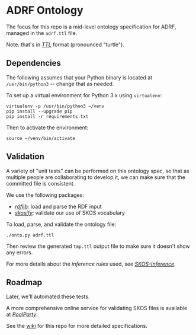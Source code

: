 # ADRF Ontology

The focus for this repo is a mid-level ontology specification for
ADRF, managed in the `adrf.ttl` file.  

Note: that's in [*TTL*](https://www.w3.org/TR/turtle/) format
(pronounced "turtle").


## Dependencies

The following assumes that your Python binary is located at
`/usr/bin/python3` -- change that as needed.

To set up a virtual environment for Python 3.x using `virtualenv`:
```
virtualenv -p /usr/bin/python3 ~/venv
pip install --upgrade pip
pip install -r requirements.txt
```

Then to activate the environment:
```
source ~/venv/bin/activate
```


## Validation

A variety of "unit tests" can be performed on this ontology spec, so
that as multiple people are collaborating to develop it, we can make
sure that the committed file is consistent.

We use the following packages:

  * [*rdflib*](https://rdflib.readthedocs.io/): load and parse the RDF input
  * [*skosify*](https://skosify.readthedocs.io/): validate our use of SKOS vocabulary

To load, parse, and validate the ontology file:

```
./onto.py adrf.ttl
```

Then review the generated `tmp.ttl` output file to make sure it
doesn't show any errors.

For more details about the *inference rules* used, see
[*SKOS-Inference*](https://github.com/NatLibFi/Skosify/wiki/SKOS-Inference).


## Roadmap

Later, we'll automated these tests.

A more comprehensive online service for validating SKOS files is
available at [*PoolParty*](https://qskos.poolparty.biz/login).

See the [wiki](/wiki) for this repo for more detailed specifications.
